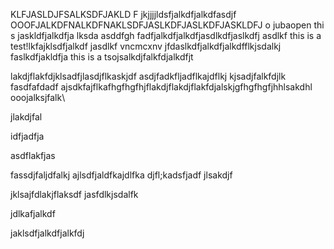 KLFJASLDJFSALKSDFJAKLD F
jkjjjjldsfjalkdfjalkdfasdjf
OOOFJALKDFNALKDFNAKLSDFJASLKDFJASLKDFJASKLDFJ
o jubaopen
thi s jaskldfjalkdfja lksda
asddfgh
fadfjalkdfjalkdfjasdlkdfjaslkdfj asdlkf 
this is a test!lkfajklsdfjalkdf jasdlkf vncmcxnv
jfdaslkdfjalkdfjalkdfflkjsdalkj
faslkdfjakldfja
this is a tsojsalkdjfalkfdjalkdfjt


lakdjflakfdjklsadfjlasdjflkaskjdf
asdjfadkfljadflkajdflkj
kjsadjfalkfdjlk
fasdfafdadf
ajsdkfajflkafhgfhgfhjflakdjflakdjflakfdjalskjgfhgfhgfjhhlsakdhl
ooojalksjfalk\



jlakdjfal


idfjadfja

asdflakfjas

fassdjfaljdfalkj
ajlsdfjaldfkajdlfka
djfl;kadsfjadf
jlsakdjf

jklsajfdlakjflaksdf
jasfdlkjsdalfk

jdlkafjalkdf

jaklsdfjalkdfjalkfdj

